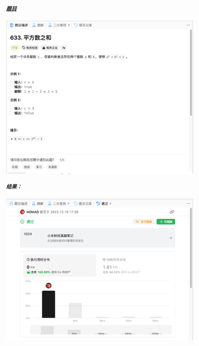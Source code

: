 ##### [题目](https://leetcode.cn/problems/sum-of-square-numbers/description/)
![pic](img.png)
##### 结果：
![pic](result.png)